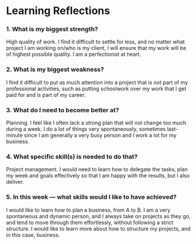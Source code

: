 # Learning Reflections
### 1. What is my biggest strength?
High quality of work. I find it difficult to settle for less, and no matter what project I am working on/who is my client, I will ensure that my work will be of highest possible quality. I am a perfectionist at heart.

### 2. What is my biggest weakness?
I find it difficult to put as much attention into a project that is not part of my professional activities, such as putting schoolwork over my work that I get paid for and is part of my career.

### 3. What do I need to become better at?
Planning. I feel like I often lack a strong plan that will not change too much during a week. I do a lot of things very spontaneously, sometimes last-minute since I am generally a very busy person and I work a lot for my business.

### 4. What specific skill(s) is needed to do that?
Project management. I would need to learn how to delegate the tasks, plan my week and goals effectively so that I am happy with the results, but I also deliver.

### 5. In this week — what skills would I like to have achieved?
I would like to learn how to plan a business, from A to B. I am a very spontaneous and dynamic person, and I always take on projects as they go, and tend to move through them effortlessly, without following a strict structure. I would like to learn more about how to structure my projects, and in this case, business.
